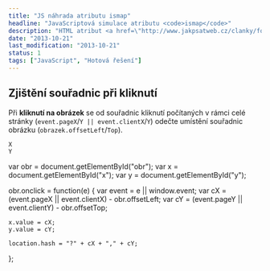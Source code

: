 ```yaml
---
title: "JS náhrada atributu ismap"
headline: "JavaScriptová simulace atributu <code>ismap</code>"
description: "HTML atribut <a href=\"http://www.jakpsatweb.cz/clanky/fosilie-ismap.html\"><code>ismap</code></a> umí zjistit souřadnice při kliknutí na obrázek. Jak na to v JS?"
date: "2013-10-21"
last_modification: "2013-10-21"
status: 1
tags: ["JavaScript", "Hotová řešení"]
---
```


## Zjištění souřadnic při kliknutí

Při **kliknutí na obrázek** se od souřadnic kliknutí počítaných v rámci celé stránky (`event.pageX`/`Y || event.clientX`/`Y`) odečte umístění souřadnic obrázku (`obrazek.offsetLeft`/`Top`).

    X
    Y

var obr = document.getElementById("obr");
var x = document.getElementById("x");
var y = document.getElementById("y");

obr.onclick = function(e) {
    var event = e || window.event;
    var cX = (event.pageX || event.clientX) - obr.offsetLeft;
    var cY = (event.pageY || event.clientY) - obr.offsetTop;
    
    x.value = cX;
    y.value = cY;
    
    location.hash = "?" + cX + "," + cY;
};